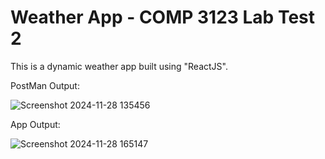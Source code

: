 # Weather App - COMP 3123 Lab Test 2
This is a dynamic weather app built using "ReactJS". 

PostMan Output: 

![Screenshot 2024-11-28 135456](https://github.com/user-attachments/assets/a704ecdb-0fcb-4a80-bb0c-c7cead7ce1ab)


App Output:

![Screenshot 2024-11-28 165147](https://github.com/user-attachments/assets/00d35614-6151-4900-973b-6cba8ed479f6)
